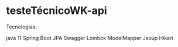 # testeTécnicoWK-api

Tecnologias: 

java 11
Spring Boot
JPA
Swagger
Lombok
ModelMapper
Jsoup
Hikari
